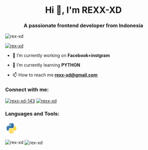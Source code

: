 <h1 align="center">Hi 👋, I'm REXX-XD</h1>
<h3 align="center">A passionate frontend developer from Indonesia</h3>

<p align="left"> <img src="https://komarev.com/ghpvc/?username=rex-xd&label=Profile%20views&color=0e75b6&style=flat" alt="rex-xd" /> </p>

<p align="left"> <a href="https://github.com/ryo-ma/github-profile-trophy"><img src="https://github-profile-trophy.vercel.app/?username=rex-xd" alt="rex-xd" /></a> </p>

- 🔭 I’m currently working on **Facebook+instgram**

- 🌱 I’m currently learning **PYTHON**

- 📫 How to reach me **rexx-xd@gmail.com**

<h3 align="left">Connect with me:</h3>
<p align="left">
<a href="https://fb.com/rexx-xd-143" target="blank"><img align="center" src="https://raw.githubusercontent.com/rahuldkjain/github-profile-readme-generator/master/src/images/icons/Social/facebook.svg" alt="rexx-xd-143" height="30" width="40" /></a>
<a href="https://instagram.com/rexx-xd" target="blank"><img align="center" src="https://raw.githubusercontent.com/rahuldkjain/github-profile-readme-generator/master/src/images/icons/Social/instagram.svg" alt="rexx-xd" height="30" width="40" /></a>
</p>

<h3 align="left">Languages and Tools:</h3>
<p align="left"> <a href="https://www.python.org" target="_blank" rel="noreferrer"> <img src="https://raw.githubusercontent.com/devicons/devicon/master/icons/python/python-original.svg" alt="python" width="40" height="40"/> </a> </p>

<p><img align="left" src="https://github-readme-stats.vercel.app/api/top-langs?username=rex-xd&show_icons=true&locale=en&layout=compact" alt="rex-xd" /></p>

<p>&nbsp;<img align="center" src="https://github-readme-stats.vercel.app/api?username=rex-xd&show_icons=true&locale=en" alt="rex-xd" /></p>
